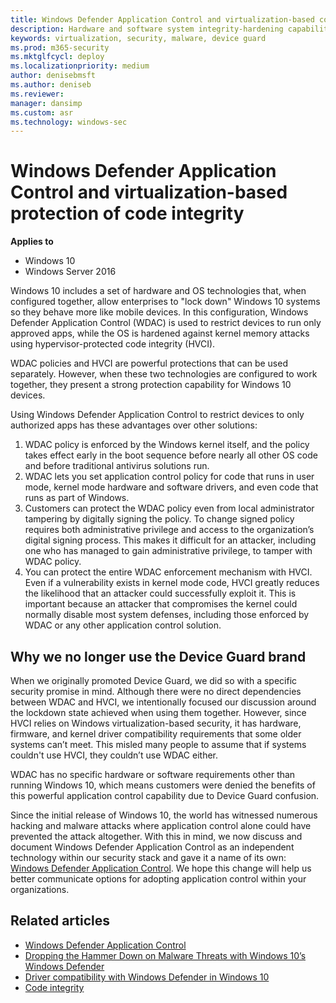 ```yaml
---
title: Windows Defender Application Control and virtualization-based code integrity (Windows 10)
description: Hardware and software system integrity-hardening capabilities that can be deployed separately or in combination with Windows Defender Application Control (WDAC).
keywords: virtualization, security, malware, device guard
ms.prod: m365-security
ms.mktglfcycl: deploy
ms.localizationpriority: medium
author: denisebmsft
ms.author: deniseb
ms.reviewer: 
manager: dansimp
ms.custom: asr
ms.technology: windows-sec
---
```


# Windows Defender Application Control and virtualization-based protection of code integrity

**Applies to**

- Windows 10
- Windows Server 2016

Windows 10 includes a set of hardware and OS technologies that, when configured together, allow enterprises to "lock down" Windows 10 systems so they behave more like mobile devices. In this configuration, Windows Defender Application Control (WDAC) is used to restrict devices to run only approved apps, while the OS is hardened against kernel memory attacks using hypervisor-protected code integrity (HVCI).

WDAC policies and HVCI are powerful protections that can be used separately. However, when these two technologies are configured to work together, they present a strong protection capability for Windows 10 devices.  

Using Windows Defender Application Control to restrict devices to only authorized apps has these advantages over other solutions:

1. WDAC policy is enforced by the Windows kernel itself, and the policy takes effect early in the boot sequence before nearly all other OS code and before traditional antivirus solutions run.
2. WDAC lets you set application control policy for code that runs in user mode, kernel mode hardware and software drivers, and even code that runs as part of Windows.
3. Customers can protect the WDAC policy even from local administrator tampering by digitally signing the policy. To change signed policy requires both administrative privilege and access to the organization’s digital signing process. This makes it difficult for an attacker, including one who has managed to gain administrative privilege, to tamper with WDAC policy.
4. You can protect the entire WDAC enforcement mechanism with HVCI. Even if a vulnerability exists in kernel mode code, HVCI greatly reduces the likelihood that an attacker could successfully exploit it. This is important because an attacker that compromises the kernel could normally disable most system defenses, including those enforced by WDAC or any other application control solution.

## Why we no longer use the Device Guard brand

When we originally promoted Device Guard, we did so with a specific security promise in mind. Although there were no direct dependencies between WDAC and HVCI, we intentionally focused our discussion around the lockdown state achieved when using them together. However, since HVCI relies on Windows virtualization-based security, it has hardware, firmware, and kernel driver compatibility requirements that some older systems can’t meet. This misled many people to assume that if systems couldn't use HVCI, they couldn’t use WDAC either.

WDAC has no specific hardware or software requirements other than running Windows 10, which means customers were denied the benefits of this powerful application control capability due to Device Guard confusion.

Since the initial release of Windows 10, the world has witnessed numerous hacking and malware attacks where application control alone could have prevented the attack altogether. With this in mind, we now discuss and document Windows Defender Application Control as an independent technology within our security stack and gave it a name of its own: [Windows Defender Application Control](../windows-defender-application-control/windows-defender-application-control.md).
We hope this change will help us better communicate options for adopting application control within your organizations.

## Related articles

- [Windows Defender Application Control](../windows-defender-application-control/windows-defender-application-control.md)
- [Dropping the Hammer Down on Malware Threats with Windows 10’s Windows Defender](https://channel9.msdn.com/Events/Ignite/2015/BRK2336)
- [Driver compatibility with Windows Defender in Windows 10](https://blogs.msdn.microsoft.com/windows_hardware_certification/2015/05/22/driver-compatibility-with-device-guard-in-windows-10)
- [Code integrity](/previous-versions/windows/it-pro/windows-server-2008-R2-and-2008/dd348642(v=ws.10))
